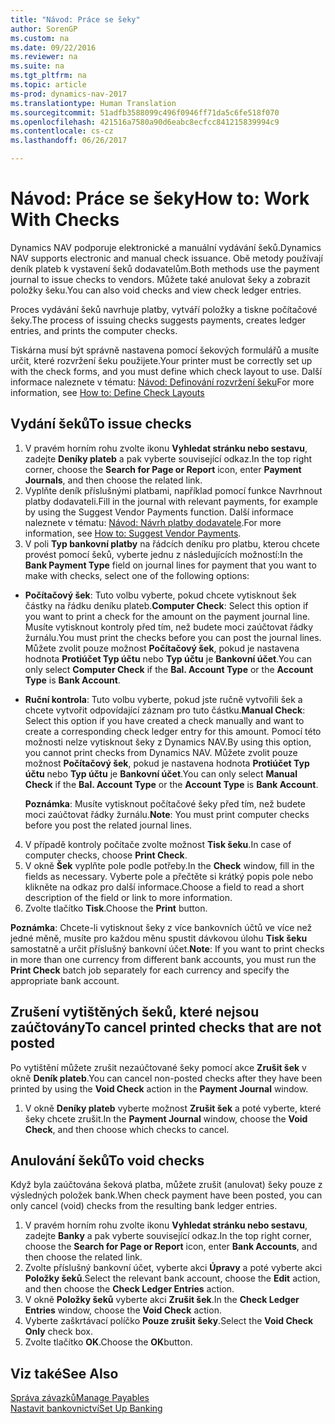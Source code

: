 ```yaml
---
title: "Návod: Práce se šeky"
author: SorenGP
ms.custom: na
ms.date: 09/22/2016
ms.reviewer: na
ms.suite: na
ms.tgt_pltfrm: na
ms.topic: article
ms-prod: dynamics-nav-2017
ms.translationtype: Human Translation
ms.sourcegitcommit: 51adfb3588099c496f0946ff71da5c6fe518f070
ms.openlocfilehash: 421516a7580a90d6eabc8ecfcc841215839994c9
ms.contentlocale: cs-cz
ms.lasthandoff: 06/26/2017

---
```


# <a name="how-to-work-with-checks"></a><span data-ttu-id="7f45a-102">Návod: Práce se šeky</span><span class="sxs-lookup"><span data-stu-id="7f45a-102">How to: Work With Checks</span></span>
<span data-ttu-id="7f45a-103">Dynamics NAV podporuje elektronické a manuální vydávání šeků.</span><span class="sxs-lookup"><span data-stu-id="7f45a-103">Dynamics NAV supports electronic and manual check issuance.</span></span> <span data-ttu-id="7f45a-104">Obě metody používají deník plateb k vystavení šeků dodavatelům.</span><span class="sxs-lookup"><span data-stu-id="7f45a-104">Both methods use the payment journal to issue checks to vendors.</span></span> <span data-ttu-id="7f45a-105">Můžete také anulovat šeky a zobrazit položky šeku.</span><span class="sxs-lookup"><span data-stu-id="7f45a-105">You can also void checks and view check ledger entries.</span></span>

<span data-ttu-id="7f45a-106">Proces vydávání šeků navrhuje platby, vytváří položky a tiskne počítačové šeky.</span><span class="sxs-lookup"><span data-stu-id="7f45a-106">The process of issuing checks suggests payments, creates ledger entries, and prints the computer checks.</span></span>

<span data-ttu-id="7f45a-107">Tiskárna musí být správně nastavena pomocí šekových formulářů a musíte určit, které rozvržení šeku použijete.</span><span class="sxs-lookup"><span data-stu-id="7f45a-107">Your printer must be correctly set up with the check forms, and you must define which check layout to use.</span></span> <span data-ttu-id="7f45a-108">Další informace naleznete v tématu: [Návod: Definování rozvržení šeku](finance-setup-how-define-check-layouts.md)</span><span class="sxs-lookup"><span data-stu-id="7f45a-108">For more information, see [How to: Define Check Layouts](finance-setup-how-define-check-layouts.md)</span></span>

## <a name="to-issue-checks"></a><span data-ttu-id="7f45a-109">Vydání šeků</span><span class="sxs-lookup"><span data-stu-id="7f45a-109">To issue checks</span></span>
1. <span data-ttu-id="7f45a-110">V pravém horním rohu zvolte ikonu **Vyhledat stránku nebo sestavu**, zadejte **Deníky plateb** a pak vyberte související odkaz.</span><span class="sxs-lookup"><span data-stu-id="7f45a-110">In the top right corner, choose the **Search for Page or Report** icon, enter **Payment Journals**, and then choose the related link.</span></span>
2. <span data-ttu-id="7f45a-111">Vyplňte deník příslušnými platbami, například pomocí funkce Navrhnout platby dodavateli.</span><span class="sxs-lookup"><span data-stu-id="7f45a-111">Fill in the journal with relevant payments, for example by using the Suggest Vendor Payments function.</span></span> <span data-ttu-id="7f45a-112">Další informace naleznete v tématu: [Návod: Návrh platby dodavatele](payables-how-suggest-vendor-payments.md).</span><span class="sxs-lookup"><span data-stu-id="7f45a-112">For more information, see [How to: Suggest Vendor Payments](payables-how-suggest-vendor-payments.md).</span></span>
3. <span data-ttu-id="7f45a-113">V poli **Typ bankovní platby** na řádcích deníku pro platbu, kterou chcete provést pomocí šeků, vyberte jednu z následujících možností:</span><span class="sxs-lookup"><span data-stu-id="7f45a-113">In the **Bank Payment Type** field on journal lines for payment that you want to make with checks, select one of the following options:</span></span>

 - <span data-ttu-id="7f45a-114">**Počítačový šek**: Tuto volbu vyberte, pokud chcete vytisknout šek částky na řádku deníku plateb.</span><span class="sxs-lookup"><span data-stu-id="7f45a-114">**Computer Check**: Select this option if you want to print a check for the amount on the payment journal line.</span></span> <span data-ttu-id="7f45a-115">Musíte vytisknout kontroly před tím, než budete moci zaúčtovat řádky žurnálu.</span><span class="sxs-lookup"><span data-stu-id="7f45a-115">You must print the checks before you can post the journal lines.</span></span> <span data-ttu-id="7f45a-116">Můžete zvolit pouze možnost **Počítačový šek**, pokud je nastavena hodnota **Protiúčet Typ účtu** nebo **Typ účtu** je **Bankovní účet**.</span><span class="sxs-lookup"><span data-stu-id="7f45a-116">You can only select **Computer Check** if the **Bal. Account Type** or the **Account Type** is **Bank Account**.</span></span>

 - <span data-ttu-id="7f45a-117">**Ruční kontrola**: Tuto volbu vyberte, pokud jste ručně vytvořili šek a chcete vytvořit odpovídající záznam pro tuto částku.</span><span class="sxs-lookup"><span data-stu-id="7f45a-117">**Manual Check**: Select this option if you have created a check manually and want to create a corresponding check ledger entry for this amount.</span></span> <span data-ttu-id="7f45a-118">Pomocí této možnosti nelze vytisknout šeky z Dynamics NAV.</span><span class="sxs-lookup"><span data-stu-id="7f45a-118">By using this option, you cannot print checks from Dynamics NAV.</span></span> <span data-ttu-id="7f45a-119">Můžete zvolit pouze možnost **Počítačový šek**, pokud je nastavena hodnota **Protiúčet Typ účtu** nebo **Typ účtu** je **Bankovní účet**.</span><span class="sxs-lookup"><span data-stu-id="7f45a-119">You can only select **Manual Check** if the **Bal. Account Type** or the **Account Type** is **Bank Account**.</span></span>

    <span data-ttu-id="7f45a-120">**Poznámka**: Musíte vytisknout počítačové šeky před tím, než budete moci zaúčtovat řádky žurnálu.</span><span class="sxs-lookup"><span data-stu-id="7f45a-120">**Note**: You must print computer checks before you post the related journal lines.</span></span>
4. <span data-ttu-id="7f45a-121">V případě kontroly počítače zvolte možnost **Tisk šeku**.</span><span class="sxs-lookup"><span data-stu-id="7f45a-121">In case of computer checks, choose **Print Check**.</span></span>
5. <span data-ttu-id="7f45a-122">V okně **Šek** vyplňte pole podle potřeby.</span><span class="sxs-lookup"><span data-stu-id="7f45a-122">In the **Check** window, fill in the fields as necessary.</span></span> <span data-ttu-id="7f45a-123">Vyberte pole a přečtěte si krátký popis pole nebo klikněte na odkaz pro další informace.</span><span class="sxs-lookup"><span data-stu-id="7f45a-123">Choose a field to read a short description of the field or link to more information.</span></span>
6. <span data-ttu-id="7f45a-124">Zvolte tlačítko **Tisk**.</span><span class="sxs-lookup"><span data-stu-id="7f45a-124">Choose the **Print** button.</span></span>

<span data-ttu-id="7f45a-125">**Poznámka**: Chcete-li vytisknout šeky z více bankovních účtů ve více než jedné měně, musíte pro každou měnu spustit dávkovou úlohu **Tisk šeku** samostatně a určit příslušný bankovní účet.</span><span class="sxs-lookup"><span data-stu-id="7f45a-125">**Note**: If you want to print checks in more than one currency from different bank accounts, you must run the **Print Check** batch job separately for each currency and specify the appropriate bank account.</span></span>

## <a name="to-cancel-printed-checks-that-are-not-posted"></a><span data-ttu-id="7f45a-126">Zrušení vytištěných šeků, které nejsou zaúčtovány</span><span class="sxs-lookup"><span data-stu-id="7f45a-126">To cancel printed checks that are not posted</span></span>
<span data-ttu-id="7f45a-127">Po vytištění můžete zrušit nezaúčtované šeky pomocí akce **Zrušit šek** v okně **Deník plateb**.</span><span class="sxs-lookup"><span data-stu-id="7f45a-127">You can cancel non-posted checks after they have been printed by using the **Void Check** action in the **Payment Journal** window.</span></span>
1. <span data-ttu-id="7f45a-128">V okně **Deníky plateb** vyberte možnost **Zrušit šek** a poté vyberte, které šeky chcete zrušit.</span><span class="sxs-lookup"><span data-stu-id="7f45a-128">In the **Payment Journal** window, choose the **Void Check**, and then choose which checks to cancel.</span></span>

## <a name="to-void-checks"></a><span data-ttu-id="7f45a-129">Anulování šeků</span><span class="sxs-lookup"><span data-stu-id="7f45a-129">To void checks</span></span>
<span data-ttu-id="7f45a-130">Když byla zaúčtována šeková platba, můžete zrušit (anulovat) šeky pouze z výsledných položek bank.</span><span class="sxs-lookup"><span data-stu-id="7f45a-130">When check payment have been posted, you can only cancel (void) checks from the resulting bank ledger entries.</span></span>

1. <span data-ttu-id="7f45a-131">V pravém horním rohu zvolte ikonu **Vyhledat stránku nebo sestavu**, zadejte **Banky** a pak vyberte související odkaz.</span><span class="sxs-lookup"><span data-stu-id="7f45a-131">In the top right corner, choose the **Search for Page or Report** icon, enter **Bank Accounts**, and then choose the related link.</span></span>
2. <span data-ttu-id="7f45a-132">Zvolte příslušný bankovní účet, vyberte akci **Úpravy** a poté vyberte akci **Položky šeků**.</span><span class="sxs-lookup"><span data-stu-id="7f45a-132">Select the relevant bank account, choose the **Edit** action, and then choose the **Check Ledger Entries** action.</span></span>
3. <span data-ttu-id="7f45a-133">V okně **Položky šeků** vyberte akci **Zrušit šek**.</span><span class="sxs-lookup"><span data-stu-id="7f45a-133">In the **Check Ledger Entries** window, choose the **Void Check** action.</span></span>
4. <span data-ttu-id="7f45a-134">Vyberte zaškrtávací políčko **Pouze zrušit šeky**.</span><span class="sxs-lookup"><span data-stu-id="7f45a-134">Select the **Void Check Only** check box.</span></span>
5. <span data-ttu-id="7f45a-135">Zvolte tlačítko **OK**.</span><span class="sxs-lookup"><span data-stu-id="7f45a-135">Choose the **OK**button.</span></span>

## <a name="see-also"></a><span data-ttu-id="7f45a-136">Viz také</span><span class="sxs-lookup"><span data-stu-id="7f45a-136">See Also</span></span>
[<span data-ttu-id="7f45a-137">Správa závazků</span><span class="sxs-lookup"><span data-stu-id="7f45a-137">Manage Payables</span></span>](payables-manage-payables.md)  
[<span data-ttu-id="7f45a-138">Nastavit bankovnictví</span><span class="sxs-lookup"><span data-stu-id="7f45a-138">Set Up Banking</span></span>](bank-setup-banking.md)  

